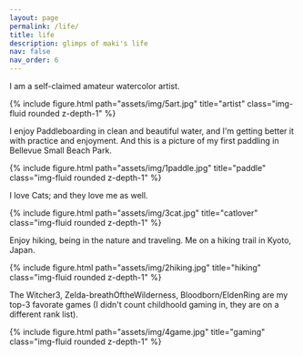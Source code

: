 ```yaml
---
layout: page
permalink: /life/
title: life
description: glimps of maki's life
nav: false
nav_order: 6
---
```


I am a self-claimed amateur watercolor artist.

<div class="row">
    <div class="col-sm mt-3 mt-md-0">
        {% include figure.html path="assets/img/5art.jpg" title="artist" class="img-fluid rounded z-depth-1" %}
    </div>
</div>

I enjoy Paddleboarding in clean and beautiful water, and I'm getting better it with practice and enjoyment.
And this is a picture of my first paddling in Bellevue Small Beach Park.

<div class="row">
    <div class="col-sm mt-3 mt-md-0">
        {% include figure.html path="assets/img/1paddle.jpg" title="paddle" class="img-fluid rounded z-depth-1" %}
    </div>
</div>

I love Cats; and they love me as well.

<div class="row">
    <div class="col-sm mt-3 mt-md-0">
        {% include figure.html path="assets/img/3cat.jpg" title="catlover" class="img-fluid rounded z-depth-1" %}
    </div>
</div>

Enjoy hiking, being in the nature and traveling.
Me on a hiking trail in Kyoto, Japan.

<div class="row">
    <div class="col-sm mt-3 mt-md-0">
        {% include figure.html path="assets/img/2hiking.jpg" title="hiking" class="img-fluid rounded z-depth-1" %}
    </div>
</div>

The Witcher3, Zelda-breathOftheWilderness, Bloodborn/EldenRing are my top-3 favorate games (I didn't count childhoold gaming in, they are on a different rank list).

<div class="row">
    <div class="col-sm mt-3 mt-md-0">
        {% include figure.html path="assets/img/4game.jpg" title="gaming" class="img-fluid rounded z-depth-1" %}
    </div>
</div>
